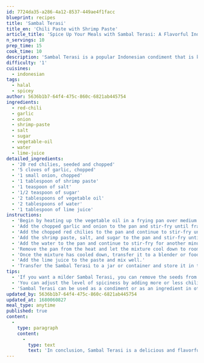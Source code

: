 ```yaml
---
id: 7724da35-a286-4a12-8537-449ae4f1facc
blueprint: recipes
title: 'Sambal Terasi'
title_en: 'Chili Paste with Shrimp Paste'
article_title: 'Spice Up Your Meals with Sambal Terasi: A Flavorful Indonesian Condiment'
n_servings: 10
prep_time: 15
cook_time: 10
description: 'Sambal Terasi is a popular Indonesian condiment that is known for its spicy and savory flavor. This condiment is made with a blend of chilies, shrimp paste, and other ingredients, and is perfect for adding a kick to any dish. It is easy to make and can be stored in the refrigerator for future use.'
difficulty: '1'
cuisines:
  - indonesian
tags:
  - halal
  - spicey
author: 5636b1b7-64f4-475c-860c-6821ab445754
ingredients:
  - red-chili
  - garlic
  - onion
  - shrimp-paste
  - salt
  - sugar
  - vegetable-oil
  - water
  - lime-juice
detailed_ingredients:
  - '20 red chilies, seeded and chopped'
  - '5 cloves of garlic, chopped'
  - '1 small onion, chopped'
  - '1 tablespoon of shrimp paste'
  - '1 teaspoon of salt'
  - '1/2 teaspoon of sugar'
  - '2 tablespoons of vegetable oil'
  - '2 tablespoons of water'
  - '1 tablespoon of lime juice'
instructions:
  - 'Begin by heating up the vegetable oil in a frying pan over medium heat.'
  - 'Add the chopped garlic and onion to the pan and stir-fry until fragrant.'
  - 'Add the chopped red chilies to the pan and continue to stir-fry until the chilies are slightly softened.'
  - 'Add the shrimp paste, salt, and sugar to the pan and stir-fry until well combined.'
  - 'Add the water to the pan and continue to stir-fry for another minute.'
  - 'Remove the pan from the heat and let the mixture cool down to room temperature.'
  - 'Once the mixture has cooled down, transfer it to a blender or food processor and blend until it forms a smooth paste.'
  - 'Add the lime juice to the paste and mix well.'
  - 'Transfer the Sambal Terasi to a jar or container and store it in the refrigerator for up to 2 weeks.'
tips:
  - 'If you want a milder Sambal Terasi, you can remove the seeds from the chilies before chopping them.'
  - 'You can adjust the level of spiciness by adding more or less chilies to the mixture.'
  - 'Sambal Terasi can be used as a condiment or as an ingredient in other dishes.'
updated_by: 5636b1b7-64f4-475c-860c-6821ab445754
updated_at: 1680060827
meal_type: anytime
published: true
content:
  -
    type: paragraph
    content:
      -
        type: text
        text: 'In conclusion, Sambal Terasi is a delicious and flavorful Indonesian condiment that can be used to add a kick to any dish. With its blend of chilies, shrimp paste, and other ingredients, it is a staple in Indonesian cuisine that is easy to make and can be stored in the refrigerator for future use. Try making this traditional Indonesian condiment at home to spice up your meals.'
---
```

